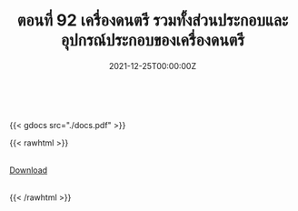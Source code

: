 ﻿---
linktitle: 92  เครื่องดนตรี รวมทั้งส่วนประกอบและอุปกรณ์ประกอบของเครื่องดนตรี

title:  ตอนที่ 92  เครื่องดนตรี รวมทั้งส่วนประกอบและอุปกรณ์ประกอบของเครื่องดนตรี
date: "2021-12-25T00:00:00Z"
lastmod: "2021-12-25T00:00:00Z"
draft: false
toc: false 
type: series 
categories: ["พิกัดศุลกากร"]
tags: ["รหัสสถิติ"]
authors: ["admin"]
menu:
  ts_2022:
    parent: รหัสสถิติสินค้า ฉบับปี 2565
    weight: 88

weight: 88
---

<br>

{{< gdocs src="./docs.pdf" >}}


{{< rawhtml >}}
<br>

<br>
<div class="article-tags">
<a class="badge badge-danger" href="./docs.pdf" target="_blank" id="download_files_new">Download</a>

</div>
<br>

{{< /rawhtml >}}
